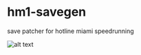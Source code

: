 # hm1-savegen
save patcher for hotline miami speedrunning

![alt text](https://streamercabin.net/hotlinesav.png)
